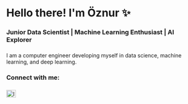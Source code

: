 
<h1 align="left">Hello there! I'm Öznur ✨</h1>

###

<h3 align="left">Junior Data Scientist | Machine Learning Enthusiast | AI Explorer</h3>

###

<p align="left">I am a computer engineer developing myself in data science, machine learning, and deep learning.</p>

###

<h3 align="left">Connect with me:</h3>

###

<div align="left">
  <a href="https://www.linkedin.com/in/oznurhasoglu/" target="_blank">
    <img src="https://raw.githubusercontent.com/maurodesouza/profile-readme-generator/master/src/assets/icons/social/linkedin/default.svg" width="25" height="20" alt="linkedin logo"  />
  </a>
</div>

###
